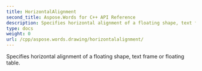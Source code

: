 ```yaml
---
title: HorizontalAlignment
second_title: Aspose.Words for C++ API Reference
description: Specifies horizontal alignment of a floating shape, text frame or floating table. 
type: docs
weight: 0
url: /cpp/aspose.words.drawing/horizontalalignment/
---
```


Specifies horizontal alignment of a floating shape, text frame or floating table. 

